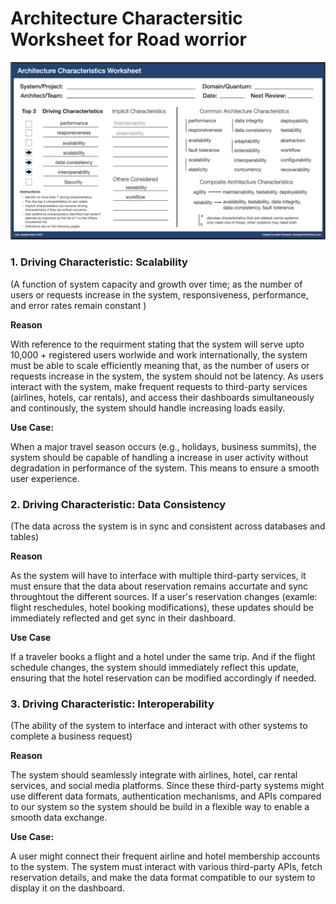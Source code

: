 # Architecture Charactersitic Worksheet for Road worrior 

![alt text](practical-2.png)
### 1. Driving Characteristic: Scalability 
(A function of system capacity and growth over time; as the number of users or requests increase in the system, responsiveness, performance, and error rates remain constant )

**Reason**

With reference to the requirment stating that the system will serve upto 10,000 + registered users worlwide and work internationally, the system must be able to scale efficiently meaning that, as the number of users or requests increase in the system, the system should not be latency. As users interact with the system, make frequent requests to third-party services (airlines, hotels, car rentals), and access their dashboards simultaneously and continously, the system should handle increasing loads easily.

**Use Case:**

When a major travel season occurs (e.g., holidays, business summits), the system should be capable of handling a increase in user activity without degradation in performance of the system. This means to ensure a smooth user experience. 

### 2. Driving Characteristic: Data Consistency
(The data across the system is in sync and consistent across databases and tables)

**Reason**

As the system will have to interface with multiple third-party services, it must ensure that the data about reservation remains  accurtate and sync throughtout the different sources. If a user's reservation changes (examle: flight reschedules, hotel booking modifications), these updates should be immediately reflected and get sync in their dashboard.

**Use Case**

If a traveler books a flight and a hotel under the same trip. And if the flight schedule changes, the system should immediately reflect this update, ensuring that the hotel reservation can be modified accordingly if needed. 

### 3. Driving Characteristic: Interoperability
(The ability of the system to interface and interact with other systems to complete a business request)

**Reason**

The system should seamlessly integrate with airlines, hotel, car rental services, and social media platforms. Since these third-party systems might use different data formats, authentication mechanisms, and APIs compared to our system so the system should be build in a flexible way to enable a smooth data exchange. 

**Use Case:**

A user might connect their frequent airline and hotel membership accounts to the system. The system must interact with various third-party APIs, fetch reservation details, and make the data format compatible to our system to display it on the dashboard.

